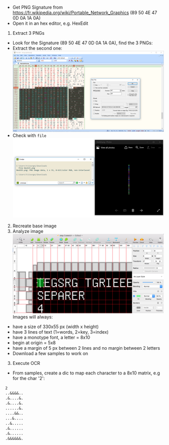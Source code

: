 - Get PNG Signature from https://fr.wikipedia.org/wiki/Portable_Network_Graphics (89 50 4E 47 0D 0A 1A 0A)
- Open it in an hex editor, e.g. HexEdit
1. Extract 3 PNGs
- Look for the Signature (89 50 4E 47 0D 0A 1A 0A), find the 3 PNGs:
- Extract the second one:
![Step 1](./step%201.jpg)
- Check with `file`
![Step 2](./step%202.jpg)
2. Recreate base image
3. Analyze image
![Step 3](./step%203.png)
Images will always:
- have a size of 330x55 px (width x height)
- have 3 lines of text (1=words, 2=key, 3=index)
- have a monotype font, a letter = 8x10
- begin at origin = 5x8
- have a margin of 5 px between 2 lines and no margin between 2 letters
- Download a few samples to work on
3. Execute OCR
- From samples, create a dic to map each character to a 8x10 matrix, e.g for the char '2':
```
2
..&&&&..
.&....&.
.&....&.
......&.
....&&..
...&....
..&.....
.&......
.&......
.&&&&&&.
```
